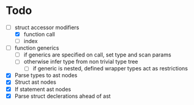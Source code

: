 # Todo

- [ ] struct accessor modifiers
  - [x] function call
  - [ ] index
- [ ] function generics
  - [ ] if generics are specified on call, set type and scan params
  - [ ] otherwise infer type from non trivial type tree
    - [ ] if generic is nested, defined wrapper types act as restrictions
- [x] Parse types to ast nodes
- [x] Struct ast nodes
- [x] If statement ast nodes
- [x] Parse struct declerations ahead of ast
